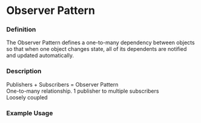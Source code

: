 ﻿# Observer Pattern

### Definition
The Observer Pattern defines a one-to-many dependency between objects so that when one object changes state, all of its dependents are notified and updated automatically.

### Description
Publishers + Subscribers = Observer Pattern   
One-to-many relationship. 1 publisher to multiple subscribers   
Loosely coupled 

### Example Usage
